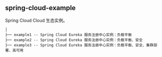 ## spring-cloud-example

Spring Cloud Cloud 生态实例。

```
│
├── example1 -- Spring Cloud Eureka 服务注册中心实例：负载平衡
├── example2 -- Spring Cloud Eureka 服务注册中心实例：负载平衡、安全
├── example3 -- Spring Cloud Eureka 服务注册中心实例：负载平衡、安全、集群部署、高可用
```